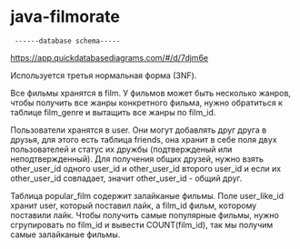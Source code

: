 # java-filmorate

     ------database schema-----
https://app.quickdatabasediagrams.com/#/d/7djm6e

Используется третья нормальная форма (3NF).

Все фильмы хранятся в film. У фильмов может быть несколько жанров,
чтобы получить все жанры конкретного фильма, нужно обратиться к таблице 
film_genre и вытащить все жанры по film_id.

Пользователи хранятся в user. Они могут добавлять друг друга в друзья,
для этого есть таблица friends, она хранит в себе поля двух пользователей 
и статус их дружбы (подтвержденый или неподтвержденный).
Для получения общих друзей, нужно взять other_user_id одного user_id 
и other_user_id второго user_id и если их other_user_id совпадает, значит
other_user_id - общий друг.

Таблица popular_film содержит залайканые фильмы. Поле user_like_id хранит 
user, который поставил лайк, а film_id фильм, которому поставили лайк.
Чтобы получить самые популярные фильмы, нужно сгрупировать по film_id
и вывести COUNT(film_id), так мы получим самые залайканые фильмы.

